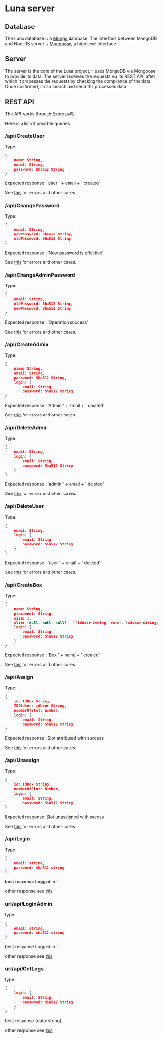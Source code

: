 # Luna server

## Database

The Luna database is a [Mongo](https://www.mongodb.com) database. The interface between MongoDB and NodeJS server is [Mongoose](https://mongoosejs.com), a high level interface.

## Server

The server is the core of the Luna project, it uses MongoDB via Mongoose to provide its data. The server receives the requests via its REST API, after which it processes the requests by checking the compliance of the data. Once confirmed, it can search and send the processed data.

## REST API

The API works through ExpressJS.

Here is a list of possible queries:

### /api/CreateUser

Type:

```json
{
	name: String,
	email: String,
	password: Sha512 String
}
```

Expected response:  'User ' + email + ' created'

See [this](./RouterFunction/createUser.ts) for errors and other cases.

### /api/ChangePassword

Type:

```json
{
	email: String,
	newPassword: Sha512 String,
	oldPassword: Sha512 String
}
```

Expected response : ‘New password is effective’

See [this](./RouterFunction/changePassword.ts) for errors and other cases.

### /api/ChangeAdminPassword

Type:

```json
{
	email: String,
	oldPassword: Sha512 String,
	newPassword: Sha512 String
}
```

Expected response : ‘Operation success’

See [this](./RouterFunction/changeAdminPassword.ts) for errors and other cases.

### /api/CreateAdmin

Type:

```json
{
	name: String,
	email: String,
	password: Sha512 String,
	login: {
		email: String,
		password: Sha512 String
}
```

Expected response : 'Admin ' + email + ' created'

See [this](./RouterFunction/createAdmin.ts) for errors and other cases.

### /api/DeleteAdmin

Type:

```json
{
	email: String,
	login: {
		email: String,
		password: Sha512 String
	}
}
```

Expected response : 'admin ' + email + ' deleted'

See [this](./RouterFunction/deletAdmin.ts) for errors and other cases.

### /api/DeleteUser

Type:

```json
{	
	email: String,
	login: {
		email: String,
		password: Sha512 String
	}
}
```

Expected response : 'user ' + email + ' deleted'

See [this](./RouterFunction/deletUser.ts) for errors and other cases.

### /api/CreateBox

Type:

```json
{
	name: String,
	placement: String,
	size: 3,
	slot: [null, null, null] | [[idUser String, date], [idUser String, date], [idUser String, date]],
	login: {
		email: String,
		password: Sha512 String
	}
}
```

Expected response : 'Box ' + name + ' created'

See [this](./RouterFunction/createBox.ts) for errors and other cases.

### /api/Assign

Type:

```json
{
	id: IdBox String,
	IDOfUser: idUser String,
	numberOfSlot: number,
	login: {
		email: String,
		password: Sha512 String
}
```

Expected response : Slot attributed with success

See [this](./RouterFunction/assign.ts) for errors and other cases.

### /api/Unassign

Type:

```json
{
	id: IdBox String,
	numberOfSlot: Number,
	login: {
		email: String,
		password: Sha512 String
}
```

Expected response: Slot unassigned with sucess

See [this](./RouterFunction/unassign.ts) for errors and other cases.

### /api/Login

Type:

```json
{
	email: string,
	password: sha512 string
}
```

best response Logged in !

other response see [this](./RouterFunction/Login.ts)

### url/api/LoginAdmin

type:

```json
{
	email: string,
	password: sha512 string
}
```

best response Logged in !

other response see [this](./RouterFunction/LoginAdmin.ts)

### url/api/GetLogs

type:

```json
{
	login: {
		email: String,
		password: Sha512 String
	}
}
```

best response {data: string}

other response see [this](./RouterFunction/GetLogs.ts)